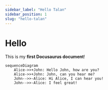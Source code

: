 ```yaml
---
sidebar_label: "Hello Talan"
sidebar_position: 1
slug: "hello-talan"
---
```


# Hello

This is my **first Docusaurus document**!

```mermaid
sequenceDiagram
    Alice->>+John: Hello John, how are you?
    Alice->>+John: John, can you hear me?
    John-->>-Alice: Hi Alice, I can hear you!
    John-->>-Alice: I feel great!
```
